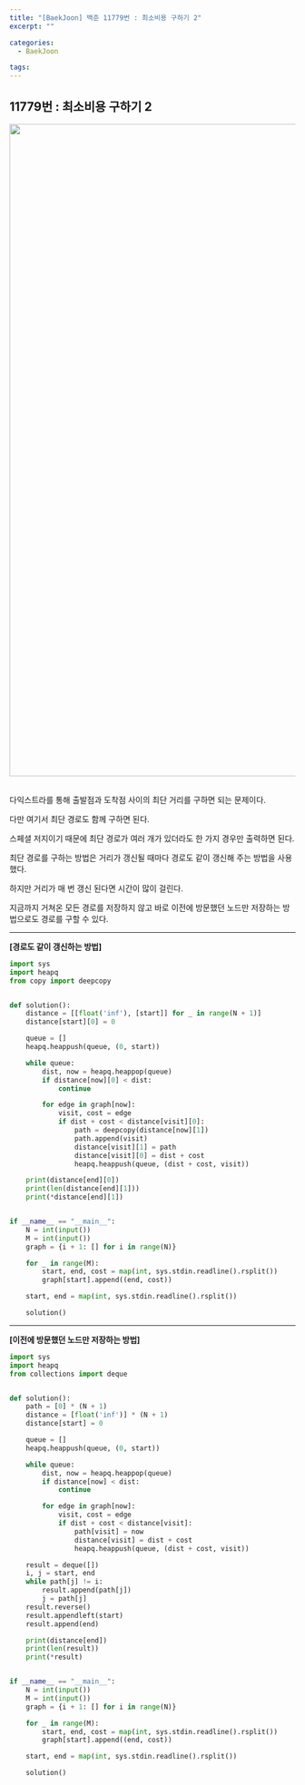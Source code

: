 ```yaml
---
title: "[BaekJoon] 백준 11779번 : 최소비용 구하기 2"
excerpt: ""

categories:
  - BaekJoon

tags:
---
```


## 11779번 : 최소비용 구하기 2

<center><img width="1150" alt="" src="https://user-images.githubusercontent.com/54533309/112270233-bac2c900-8cbc-11eb-9b70-14e702218629.png">
</center>


<br>

다익스트라를 통해 출발점과 도착점 사이의 최단 거리를 구하면 되는 문제이다.

다만 여기서 최단 경로도 함께 구하면 된다.

스페셜 저지이기 때문에 최단 경로가 여러 개가 있더라도 한 가지 경우만 출력하면 된다.

최단 경로를 구하는 방법은 거리가 갱신될 때마다 경로도 같이 갱신해 주는 방법을 사용했다.

하지만 거리가 매 번 갱신 된다면 시간이 많이 걸린다.

지금까지 거쳐온 모든 경로를 저장하지 않고 바로 이전에 방문했던 노드만 저장하는 방법으로도 경로를 구할 수 있다.

---

**[경로도 같이 갱신하는 방법]**

```python
import sys
import heapq
from copy import deepcopy


def solution():
    distance = [[float('inf'), [start]] for _ in range(N + 1)]
    distance[start][0] = 0

    queue = []
    heapq.heappush(queue, (0, start))

    while queue:
        dist, now = heapq.heappop(queue)
        if distance[now][0] < dist:
            continue

        for edge in graph[now]:
            visit, cost = edge
            if dist + cost < distance[visit][0]:
                path = deepcopy(distance[now][1])
                path.append(visit)
                distance[visit][1] = path
                distance[visit][0] = dist + cost
                heapq.heappush(queue, (dist + cost, visit))

    print(distance[end][0])
    print(len(distance[end][1]))
    print(*distance[end][1])


if __name__ == "__main__":
    N = int(input())
    M = int(input())
    graph = {i + 1: [] for i in range(N)}

    for _ in range(M):
        start, end, cost = map(int, sys.stdin.readline().rsplit())
        graph[start].append((end, cost))

    start, end = map(int, sys.stdin.readline().rsplit())

    solution()
```

---

**[이전에 방문했던 노드만 저장하는 방법]**

```python
import sys
import heapq
from collections import deque


def solution():
    path = [0] * (N + 1)
    distance = [float('inf')] * (N + 1)
    distance[start] = 0

    queue = []
    heapq.heappush(queue, (0, start))

    while queue:
        dist, now = heapq.heappop(queue)
        if distance[now] < dist:
            continue

        for edge in graph[now]:
            visit, cost = edge
            if dist + cost < distance[visit]:
                path[visit] = now
                distance[visit] = dist + cost
                heapq.heappush(queue, (dist + cost, visit))

    result = deque([])
    i, j = start, end
    while path[j] != i:
        result.append(path[j])
        j = path[j]
    result.reverse()
    result.appendleft(start)
    result.append(end)

    print(distance[end])
    print(len(result))
    print(*result)


if __name__ == "__main__":
    N = int(input())
    M = int(input())
    graph = {i + 1: [] for i in range(N)}

    for _ in range(M):
        start, end, cost = map(int, sys.stdin.readline().rsplit())
        graph[start].append((end, cost))

    start, end = map(int, sys.stdin.readline().rsplit())

    solution()
```

<br>